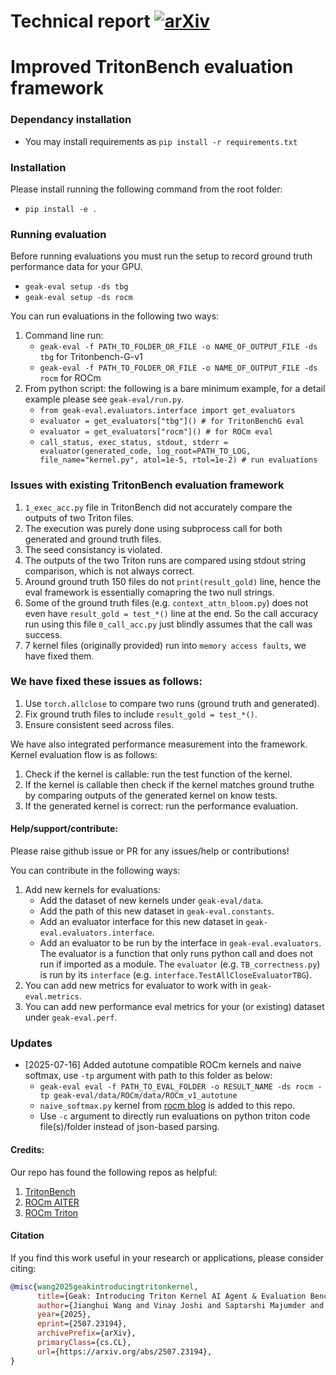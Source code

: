 # Technical report [![arXiv](https://img.shields.io/badge/arXiv-2507.23194-b31b1b.svg)](https://arxiv.org/abs/2507.23194)

# Improved TritonBench evaluation framework

### Dependancy installation
- You may install requirements as `pip install -r requirements.txt`

### Installation
Please install running the following command from the root folder:
- `pip install -e .`

### Running evaluation
Before running evaluations you must run the setup to record ground truth performance data for your GPU.
 - `geak-eval setup -ds tbg`
 - `geak-eval setup -ds rocm`

You can run evaluations in the following two ways:
1. Command line run:
    - `geak-eval -f PATH_TO_FOLDER_OR_FILE -o NAME_OF_OUTPUT_FILE -ds tbg` for Tritonbench-G-v1
    - `geak-eval -f PATH_TO_FOLDER_OR_FILE -o NAME_OF_OUTPUT_FILE -ds rocm` for ROCm
2. From python script: the following is a bare minimum example, for a detail example please see `geak-eval/run.py`.
    - `from geak-eval.evaluators.interface import get_evaluators`
    - `evaluator = get_evaluators["tbg"]() # for TritonBenchG eval`
    - `evaluator = get_evaluators["rocm"]() # for ROCm eval`
    - `call_status, exec_status, stdout, stderr = evaluator(generated_code, log_root=PATH_TO_LOG, file_name="kernel.py", atol=1e-5, rtol=1e-2) # run evaluations`

### Issues with existing TritonBench evaluation framework
1. `1_exec_acc.py` file in TritonBench did not accurately compare the outputs of two Triton files.
1. The execution was purely done using subprocess call for both generated and ground truth files.
1. The seed consistancy is violated.
1. The outputs of the two Triton runs are compared using stdout string comparison, which is not always correct.
1. Around ground truth 150 files do not `print(result_gold)` line, hence the eval framework is essentially comapring the two null strings.
1. Some of the ground truth files (e.g. `context_attn_bloom.py`) does not even have `result_gold = test_*()` line at the end. So the call accuracy run using this file `0_call_acc.py` just blindly assumes that the call was success.
1. 7 kernel files (originally provided) run into `memory access faults`, we have fixed them.

### We have fixed these issues as follows:
1. Use `torch.allclose` to compare two runs (ground truth and generated).
1. Fix ground truth files to include `result_gold = test_*()`.
1. Ensure consistent seed across files.


We have also integrated performance measurement into the framework. Kernel evaluation flow is as follows:
1. Check if the kernel is callable: run the test function of the kernel.
2. If the kernel is callable then check if the kernel matches ground truthe by comparing outputs of the generated kernel on know tests.
3. If the generated kernel is correct: run the performance evaluation.

#### Help/support/contribute:
Please raise github issue or PR for any issues/help or contributions!

You can contribute in the following ways:
1. Add new kernels for evaluations: 
    - Add the dataset of new kernels under `geak-eval/data`.
    - Add the path of this new dataset in `geak-eval.constants`.
    - Add an evaluator interface for this new dataset in `geak-eval.evaluators.interface`.
    - Add an evaluator to be run by the interface in `geak-eval.evaluators`. The evaluator is a function that only runs python call and does not run if imported as a module. The `evaluator` (e.g. `TB_correctness.py`) is run by its `interface` (e.g. `interface.TestAllCloseEvaluatorTBG`).  
2. You can add new metrics for evaluator to work with in `geak-eval.metrics`.
3. You can add new performance eval metrics for your (or existing) dataset under `geak-eval.perf`.

### Updates
* [2025-07-16] Added autotune compatible ROCm kernels and naive softmax, use `-tp` argument with path to this folder as below:
    - `geak-eval eval -f PATH_TO_EVAL_FOLDER -o RESULT_NAME -ds rocm -tp geak-eval/data/ROCm/data/ROCm_v1_autotune`
    - `naive_softmax.py` kernel from [rocm blog](https://rocm.docs.amd.com/projects/ai-developer-hub/en/latest/notebooks/gpu_dev_optimize/triton_kernel_dev.html#naive-version) is added to this repo.
    - Use `-c` argument to directly run evaluations on python triton code file(s)/folder instead of json-based parsing.


#### Credits:
Our repo has found the following repos as helpful:
1. [TritonBench](https://github.com/thunlp/TritonBench/tree/main)
2. [ROCm AITER](https://github.com/ROCm/aiter)
3. [ROCm Triton](https://github.com/ROCm/triton)


#### Citation
If you find this work useful in your research or applications, please consider citing:

```bibtex
@misc{wang2025geakintroducingtritonkernel,
      title={Geak: Introducing Triton Kernel AI Agent & Evaluation Benchmarks}, 
      author={Jianghui Wang and Vinay Joshi and Saptarshi Majumder and Xu Chao and Bin Ding and Ziqiong Liu and Pratik Prabhanjan Brahma and Dong Li and Zicheng Liu and Emad Barsoum},
      year={2025},
      eprint={2507.23194},
      archivePrefix={arXiv},
      primaryClass={cs.CL},
      url={https://arxiv.org/abs/2507.23194}, 
}
```
